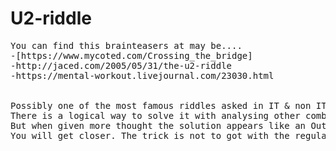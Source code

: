 # U2-riddle
<pre>
You can find this brainteasers at may be....
-[https://www.mycoted.com/Crossing_the_bridge]
-http://jaced.com/2005/05/31/the-u2-riddle
-https://mental-workout.livejournal.com/23030.html


Possibly one of the most famous riddles asked in IT & non IT job interviews. 
There is a logical way to solve it with analysing other combinations which we would naively tend to ignore.
But when given more thought the solution appears like an Out of the box one. When you tend to look at all options
You will get closer. The trick is not to got with the regular thought flow!

</pre>
